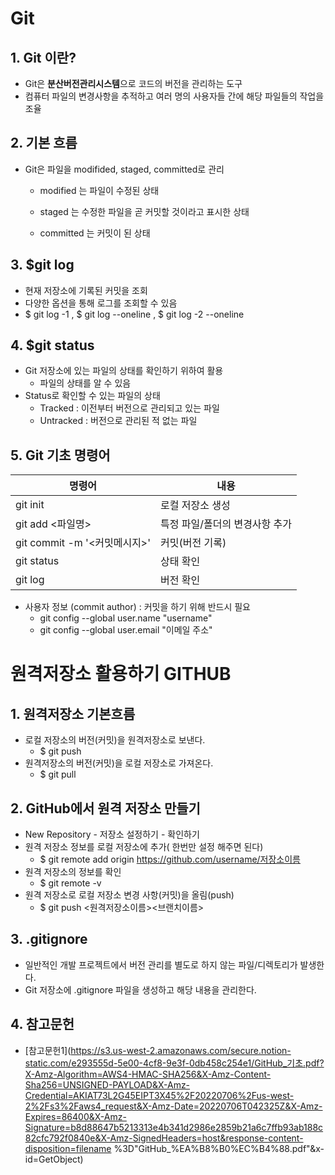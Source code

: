 # Git 



## 1. Git 이란?

* Git은 **분산버전관리시스템**으로 코드의 버전을 관리하는 도구
* 컴퓨터 파일의 변경사항을 추적하고 여러 명의 사용자들 간에 해당 파일들의 작업을 조율



## 2. 기본 흐름

* Git은 파일을 modifided, staged, committed로 관리

  * modified 는 파일이 수정된 상태

  * staged 는 수정한 파일을 곧 커밋할 것이라고 표시한 상태

  * committed 는  커밋이 된 상태



## 3. $git log

* 현재 저장소에 기록된 커밋을 조회
* 다양한 옵션을 통해 로그를 조회할 수 있음
* $ git log -1 , $ git log --oneline , $ git log -2 --oneline



## 4. $git status

* Git 저장소에 있는 파일의 상태를 확인하기 위하여 활용
  * 파일의 상태를 알 수 있음
* Status로 확인할 수 있는 파일의 상태
  * Tracked : 이전부터 버전으로 관리되고 있는 파일
  * Untracked : 버전으로 관리된 적 없는 파일



## 5. Git 기초 명령어

| 명령어                       | 내용                           |
| ---------------------------- | ------------------------------ |
| git init                     | 로컬 저장소 생성               |
| git add <파일명>             | 특정 파일/폴더의 변경사항 추가 |
| git commit -m '<커밋메시지>' | 커밋(버전 기록)                |
| git status                   | 상태 확인                      |
| git log                      | 버전 확인                      |

* 사용자 정보 (commit author) : 커밋을 하기 위해 반드시 필요
  * git config --global user.name "username"
  * git config --global user.email "이메일 주소"



# 원격저장소 활용하기 GITHUB



## 1. 원격저장소 기본흐름

* 로컬 저장소의 버전(커밋)을 원격저장소로 보낸다.
  * $ git push
* 원격저장소의 버전(커밋)을 로컬 저장소로 가져온다.
  * $ git pull



## 2. GitHub에서 원격 저장소 만들기

* New Repository - 저장소 설정하기 - 확인하기
* 원격 저장소 정보를 로컬 저장소에 추가( 한번만 설정 해주면 된다)
  * $ git remote add origin https://github.com/username/저장소이름
* 원격 저장소의 정보를 확인
  * $ git remote -v
* 원격 저장소로 로컬 저장소 변경 사항(커밋)을 올림(push)
  * $ git push <원격저장소이름><브랜치이름>



## 3. .gitignore 

* 일반적인 개발 프로젝트에서 버전 관리를 별도로 하지 않는 파일/디렉토리가 발생한다. 
* Git 저장소에 .gitignore 파일을 생성하고 해당 내용을 관리한다.



## 4. 참고문헌

* [참고문헌1](https://s3.us-west-2.amazonaws.com/secure.notion-static.com/e293555d-5e00-4cf8-9e3f-0db458c254e1/GitHub_기초.pdf?X-Amz-Algorithm=AWS4-HMAC-SHA256&X-Amz-Content-Sha256=UNSIGNED-PAYLOAD&X-Amz-Credential=AKIAT73L2G45EIPT3X45%2F20220706%2Fus-west-2%2Fs3%2Faws4_request&X-Amz-Date=20220706T042325Z&X-Amz-Expires=86400&X-Amz-Signature=b8d88647b5213313e4b341d2986e2859b21a6c7ffb93ab188c82cfc792f0840e&X-Amz-SignedHeaders=host&response-content-disposition=filename %3D"GitHub_%EA%B8%B0%EC%B4%88.pdf"&x-id=GetObject)





